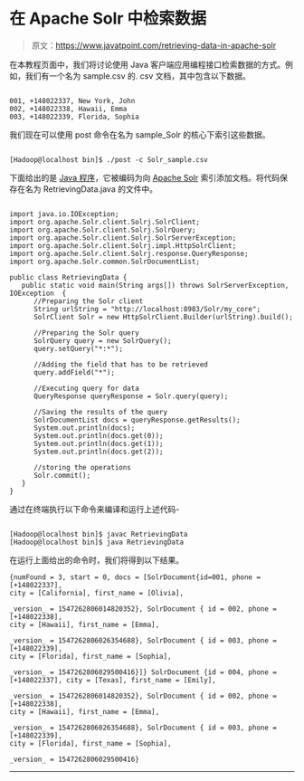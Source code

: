 # 在 Apache Solr 中检索数据

> 原文：<https://www.javatpoint.com/retrieving-data-in-apache-solr>

在本教程页面中，我们将讨论使用 Java 客户端应用编程接口检索数据的方式。例如，我们有一个名为 sample.csv 的. csv 文档，其中包含以下数据。

```

001, +148022337, New York, John 
002, +148022338, Hawaii, Emma 
003, +148022339, Florida, Sophia

```

我们现在可以使用 post 命令在名为 sample_Solr 的核心下索引这些数据。

```

[Hadoop@localhost bin]$ ./post -c Solr_sample.csv

```

下面给出的是 [Java 程序](https://www.javatpoint.com/java-programs)，它被编码为向 [Apache Solr](https://www.javatpoint.com/apache-solr) 索引添加文档。将代码保存在名为 RetrievingData.java 的文件中。

```

import java.io.IOException;  
import org.apache.Solr.client.Solrj.SolrClient; 
import org.apache.Solr.client.Solrj.SolrQuery; 
import org.apache.Solr.client.Solrj.SolrServerException; 
import org.apache.Solr.client.Solrj.impl.HttpSolrClient; 
import org.apache.Solr.client.Solrj.response.QueryResponse; 
import org.apache.Solr.common.SolrDocumentList;  

public class RetrievingData { 
   public static void main(String args[]) throws SolrServerException, IOException  { 
      //Preparing the Solr client 
      String urlString = "http://localhost:8983/Solr/my_core"; 
      SolrClient Solr = new HttpSolrClient.Builder(urlString).build();  

      //Preparing the Solr query 
      SolrQuery query = new SolrQuery();  
      query.setQuery("*:*");  

      //Adding the field that has to be retrieved 
      query.addField("*");  

      //Executing query for data 
      QueryResponse queryResponse = Solr.query(query);  

      //Saving the results of the query 
      SolrDocumentList docs = queryResponse.getResults();    
      System.out.println(docs); 
      System.out.println(docs.get(0)); 
      System.out.println(docs.get(1)); 
      System.out.println(docs.get(2));   

      //storing the operations 
      Solr.commit();         
   } 
}

```

通过在终端执行以下命令来编译和运行上述代码-

```

[Hadoop@localhost bin]$ javac RetrievingData 
[Hadoop@localhost bin]$ java RetrievingData

```

在运行上面给出的命令时，我们将得到以下结果。

```
{numFound = 3, start = 0, docs = [SolrDocument{id=001, phone = [+148022337], 
city = [California], first_name = [Olivia],

_version_ = 1547262806014820352}, SolrDocument { id = 002, phone = [+148022338], 
city = [Hawaii], first_name = [Emma],

_version_ = 1547262806026354688}, SolrDocument { id = 003, phone = [+148022339], 
city = [Florida], first_name = [Sophia],

_version_ = 1547262806029500416}]} SolrDocument {id = 004, phone = [+148022337], city = [Texas], first_name = [Emily], 

_version_ = 1547262806014820352}, SolrDocument { id = 002, phone = [+148022338], 
city = [Hawaii], first_name = [Emma],

_version_ = 1547262806026354688}, SolrDocument { id = 003, phone = [+148022339], 
city = [Florida], first_name = [Sophia],

_version_ = 1547262806029500416}

```

* * *